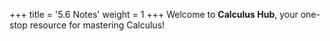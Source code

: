 +++
title = '5.6 Notes'
weight = 1
+++
Welcome to **Calculus Hub**, your one-stop resource for mastering Calculus!
